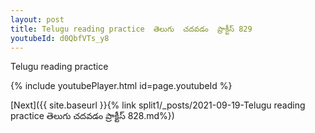 ```yaml
---
layout: post
title: Telugu reading practice  తెలుగు  చదవడం  ప్రాక్టీస్ 829
youtubeId: d0QbfVTs_y8
---
```

 
 
Telugu reading practice
 
 
 
 
 


{% include youtubePlayer.html id=page.youtubeId %}
 
[Next]({{ site.baseurl }}{% link  split1/_posts/2021-09-19-Telugu reading practice  తెలుగు  చదవడం  ప్రాక్టీస్ 828.md%})
 
